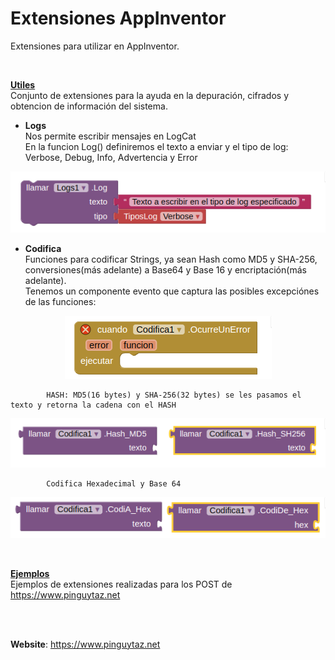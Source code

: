 # Extensiones AppInventor

Extensiones para utilizar en AppInventor.  

<BR>

**[Utiles](Utiles)**  
Conjunto de extensiones para la ayuda en la depuración, cifrados y obtencion de información del sistema.  
  
- **Logs**  
Nos permite escribir mensajes en LogCat  
En la funcion Log() definiremos el texto a enviar y el tipo de log: Verbose, Debug, Info, Advertencia y Error  

<p><CENTER><img src=Imagenes/LlamadaLog.png /></CENTER> </p>
  
- **Codifica**  
Funciones para codificar Strings, ya sean Hash como MD5 y SHA-256, conversiones(más adelante) a Base64 y Base 16 y encriptación(más adelante).  
Tenemos un componente evento que captura las posibles excepciónes de las funciones:
<p><center><img src=Imagenes/Evento_OcurreUnError.png /></center> </p>
  
            HASH: MD5(16 bytes) y SHA-256(32 bytes) se les pasamos el texto y retorna la cadena con el HASH  
  
<p><CENTER> <img src=Imagenes/FuncionesHASH.png /></CENTER></p>
  
            Codifica Hexadecimal y Base 64  
  
<p><CENTER> <img src=Imagenes/CodificacionHEX.png /></CENTER></p>
  

<BR>

**[Ejemplos](Ejemplos)**  
Ejemplos de extensiones realizadas para los POST de https://www.pinguytaz.net  
  
<br><br>

__Website__: <https://www.pinguytaz.net>

